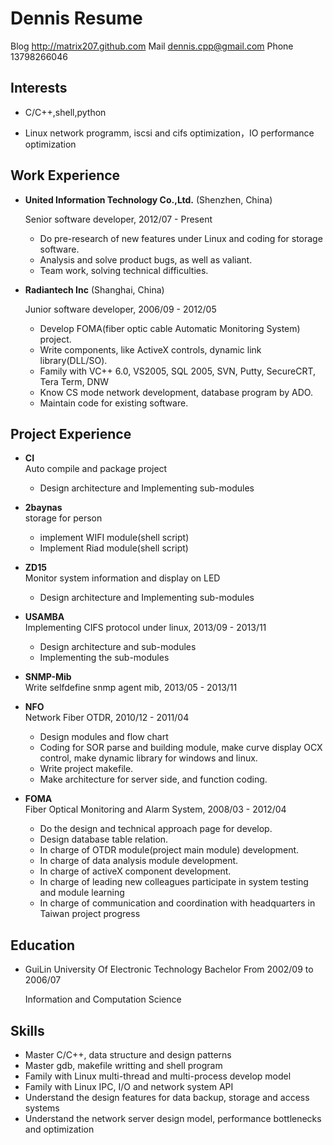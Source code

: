 Dennis Resume
===============

Blog  http://matrix207.github.com
Mail         dennis.cpp@gmail.com
Phone                 13798266046

Interests
---------

*	C/C++,shell,python

*	Linux network programm, iscsi and cifs optimization，IO performance optimization

Work Experience
---------------

*   **United Information Technology Co.,Ltd.** (Shenzhen, China)
	
    Senior software developer, 2012/07 - Present
	
    -	Do pre-research of new features under Linux and coding for storage software.	
    -	Analysis and solve product bugs, as well as valiant.
    -	Team work, solving technical difficulties.

*   **Radiantech Inc** (Shanghai, China)
	
    Junior software developer, 2006/09 - 2012/05
	
	-	Develop FOMA(fiber optic cable Automatic Monitoring System) project.
	-	Write components, like ActiveX controls, dynamic link library(DLL/SO).
	-	Family with VC++ 6.0, VS2005, SQL 2005, SVN, Putty, SecureCRT, Tera Term, DNW
	-	Know CS mode network development, database program by ADO.
	-	Maintain code for existing software.

Project Experience
------------------

*   **CI**  
    Auto compile and package project  
    -   Design architecture and Implementing sub-modules

*   **2baynas**   
	storage for person  
    -   implement WIFI module(shell script)
    -   Implement Riad module(shell script)

*	**ZD15**  
	Monitor system information and display on LED  
    -   Design architecture and Implementing sub-modules

*	**USAMBA**  
	Implementing CIFS protocol under linux,	2013/09 - 2013/11  
	-	Design architecture and sub-modules
	-	Implementing the sub-modules

*	**SNMP-Mib**  
	Write selfdefine snmp agent mib, 2013/05 - 2013/11  

*	**NFO**  
	Network Fiber OTDR,	2010/12 - 2011/04  
	-	Design modules and flow chart
	-	Coding for SOR parse and building module,
		make curve display OCX control,
		make dynamic library for windows and linux.
	-	Write project makefile.
	-	Make architecture for server side, and function coding.

*	**FOMA**  
	Fiber Optical Monitoring and Alarm System,  2008/03 - 2012/04  
	-	Do the design and technical approach page for develop.
	-	Design database table relation.
	-	In charge of OTDR module(project main module) development.
	-	In charge of data analysis module development.
	-	In charge of activeX component development.
	-	In charge of leading new colleagues participate in system testing and module learning
	-	In charge of communication and coordination with headquarters in Taiwan project progress

Education
---------

*   GuiLin University Of Electronic Technology Bachelor From 2002/09 to 2006/07

	Information and Computation Science

Skills
------

*   Master C/C++, data structure and design patterns
*   Master gdb, makefile writting and shell program
*   Family with Linux multi-thread and multi-process develop model
*	Family with Linux IPC, I/O and network system API
*	Understand the design features for data backup, storage and access systems
*	Understand the network server design model, performance bottlenecks and optimization
